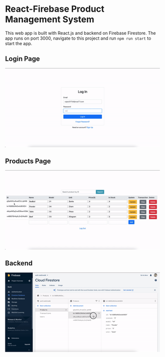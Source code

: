 # React-Firebase Product Management System
This web app is built with React.js and backend on Firebase Firestore.
The app runs on port 3000, navigate to this project and run `npm run start` to start the app.

## Login Page
![LoginDemo](loginDemo.gif)

## Products Page
![tableDemo](tableDemo.gif)

## Backend
![backendDemo](backendDemo.gif)



